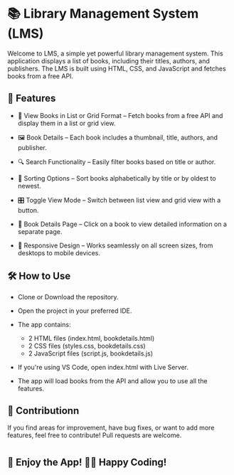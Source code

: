 # 📚 Library Management System (LMS)

Welcome to LMS, a simple yet powerful library management system. This application displays a list of books, including their titles, authors, and publishers. The LMS is built using HTML, CSS, and JavaScript and fetches books from a free API.

## 🚀 Features

- 📖 View Books in List or Grid Format – Fetch books from a free API and display them in a list or grid view.

- 🖼️ Book Details – Each book includes a thumbnail, title, authors, and publisher.

- 🔍 Search Functionality – Easily filter books based on title or author.

- 🔄 Sorting Options – Sort books alphabetically by title or by oldest to newest.

- 🎛 Toggle View Mode – Switch between list view and grid view with a button.

- 📌 Book Details Page – Click on a book to view detailed information on a separate page.

- 📱 Responsive Design – Works seamlessly on all screen sizes, from desktops to mobile devices.

## 🛠️ How to Use

- Clone or Download the repository.
- Open the project in your preferred IDE.
- The app contains:

  - 2 HTML files (index.html, bookdetails.html)
  - 2 CSS files (styles.css, bookdetails.css)
  - 2 JavaScript files (script.js, bookdetails.js)

- If you're using VS Code, open index.html with Live Server.
- The app will load books from the API and allow you to use all the features.

## 🤝 Contributionn

If you find areas for improvement, have bug fixes, or want to add more features, feel free to contribute! Pull requests are welcome.

#

## 🎉 Enjoy the App! 🧑‍💻 Happy Coding!
